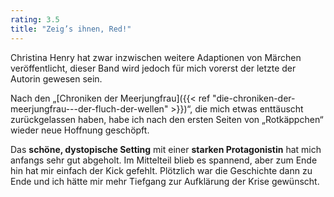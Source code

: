 ```yaml
---
rating: 3.5
title: "Zeig’s ihnen, Red!"
---
```


Christina Henry hat zwar inzwischen weitere Adaptionen von Märchen veröffentlicht, 
dieser Band wird jedoch für mich vorerst der letzte der Autorin gewesen sein.

Nach den „[Chroniken der Meerjungfrau]({{< ref "die-chroniken-der-meerjungfrau---der-fluch-der-wellen" >}})“, die mich 
etwas enttäuscht zurückgelassen haben, habe ich nach den ersten Seiten von
„Rotkäppchen“ wieder neue Hoffnung geschöpft.

Das **schöne, dystopische Setting** mit einer **starken Protagonistin** hat mich 
anfangs sehr gut abgeholt. Im Mittelteil blieb es spannend, aber zum Ende hin hat mir
einfach der Kick gefehlt. Plötzlich war die Geschichte dann zu Ende und ich 
hätte mir mehr Tiefgang zur Aufklärung der Krise gewünscht.